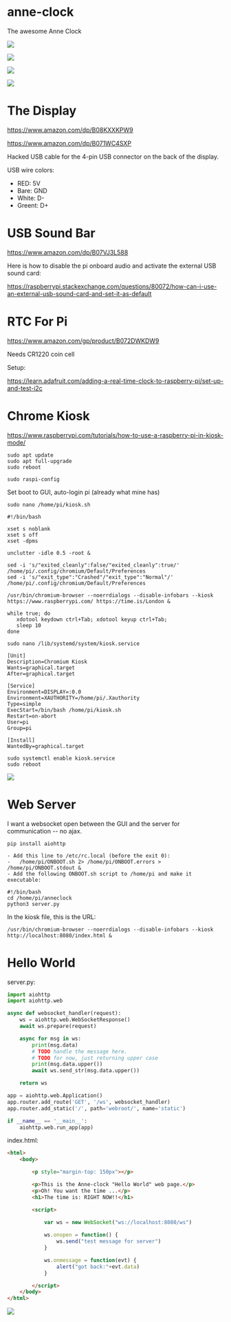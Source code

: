 # anne-clock
The awesome Anne Clock

![](art/frame.jpg)

![](art/early.jpg)

![](art/IMG-1772.jpg)

![](art/IMG-1773.jpg)

# The Display

https://www.amazon.com/dp/B08KXXKPW9

https://www.amazon.com/dp/B071WC4SXP

Hacked USB cable for the 4-pin USB connector on the back of the display.

USB wire colors:
* RED: 5V
* Bare: GND
* White: D-
* Greent: D+

# USB Sound Bar

https://www.amazon.com/dp/B07VJ3L588

Here is how to disable the pi onboard audio and activate the external USB sound card:

https://raspberrypi.stackexchange.com/questions/80072/how-can-i-use-an-external-usb-sound-card-and-set-it-as-default

# RTC For Pi

https://www.amazon.com/gp/product/B072DWKDW9

Needs CR1220 coin cell

Setup:

https://learn.adafruit.com/adding-a-real-time-clock-to-raspberry-pi/set-up-and-test-i2c

# Chrome Kiosk

https://www.raspberrypi.com/tutorials/how-to-use-a-raspberry-pi-in-kiosk-mode/

```
sudo apt update
sudo apt full-upgrade
sudo reboot

sudo raspi-config
```

Set boot to GUI, auto-login pi (already what mine has)

```
sudo nano /home/pi/kiosk.sh
```

```
#!/bin/bash

xset s noblank
xset s off
xset -dpms

unclutter -idle 0.5 -root &

sed -i 's/"exited_cleanly":false/"exited_cleanly":true/' /home/pi/.config/chromium/Default/Preferences
sed -i 's/"exit_type":"Crashed"/"exit_type":"Normal"/' /home/pi/.config/chromium/Default/Preferences

/usr/bin/chromium-browser --noerrdialogs --disable-infobars --kiosk https://www.raspberrypi.com/ https://time.is/London &

while true; do
   xdotool keydown ctrl+Tab; xdotool keyup ctrl+Tab;
   sleep 10
done
```

```
sudo nano /lib/systemd/system/kiosk.service
```

```
[Unit]
Description=Chromium Kiosk
Wants=graphical.target
After=graphical.target

[Service]
Environment=DISPLAY=:0.0
Environment=XAUTHORITY=/home/pi/.Xauthority
Type=simple
ExecStart=/bin/bash /home/pi/kiosk.sh
Restart=on-abort
User=pi
Group=pi

[Install]
WantedBy=graphical.target
```

```
sudo systemctl enable kiosk.service
sudo reboot
```

![](art/kiosk.jpg)

# Web Server

I want a websocket open between the GUI and the server for communication -- no ajax.

```
pip install aiohttp
```

```
- Add this line to /etc/rc.local (before the exit 0):
-   /home/pi/ONBOOT.sh 2> /home/pi/ONBOOT.errors > /home/pi/ONBOOT.stdout &
- Add the following ONBOOT.sh script to /home/pi and make it executable:
  
#!/bin/bash
cd /home/pi/anneclock
python3 server.py  
```

In the kiosk file, this is the URL:

```
/usr/bin/chromium-browser --noerrdialogs --disable-infobars --kiosk http://localhost:8080/index.html &
```

# Hello World

server.py:
```python
import aiohttp
import aiohttp.web

async def websocket_handler(request):    
    ws = aiohttp.web.WebSocketResponse()
    await ws.prepare(request)

    async for msg in ws:       
        print(msg.data)
        # TODO handle the message here.
        # TODO for now, just returning upper case
        print(msg.data.upper())
        await ws.send_str(msg.data.upper())

    return ws

app = aiohttp.web.Application()
app.router.add_route('GET', '/ws', websocket_handler)
app.router.add_static('/', path='webroot/', name='static')

if __name__ == '__main__':
    aiohttp.web.run_app(app)
```

index.html:
```html
<html>
    <body>

        <p style="margin-top: 150px"></p>

        <p>This is the Anne-clock "Hello World" web page.</p>         
        <p>Oh! You want the time ...</p>
        <h1>The time is: RIGHT NOW!!</h1>

        <script>
            
            var ws = new WebSocket("ws://localhost:8080/ws")

            ws.onopen = function() {                
                ws.send("test message for server")
            }

            ws.onmessage = function(evt) {
                alert("got back:"+evt.data)
            }

        </script>
    </body>
</html>
```

![](art/hello.jpg)